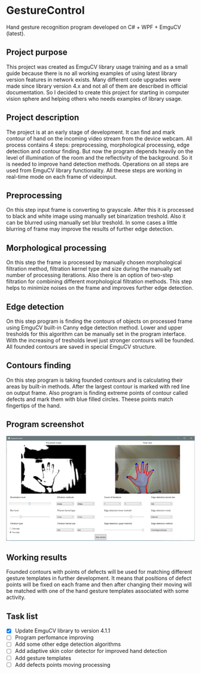 # GestureControl
Hand gesture recognition program developed on C# + WPF + EmguCV (latest).

## Project purpose
This project was created as EmguCV library usage training and as a small guide because there is no all working examples of using latest library version features in network exists.
Many different code upgrades were made since library version 4.x and not all of them are described in official documentation. So I decided to create this project for starting in computer vision sphere and helping others who needs examples of library usage.

## Project description
The project is at an early stage of development. It can find and mark contour of hand on the incoming video stream from the device webcam. All process contains 4 steps: preprocessing, morphological processing, edge detection and contour finding.
But now the program depends heavily on the level of illumination of the room and the reflectivity of the background. So it is needed to improve hand detection methods.
Operations on all steps are used from EmguCV library functionality. All theese steps are working in real-time mode on each frame of videoinput.

## Preprocessing
On this step input frame is converting to grayscale. After this it is processed to black and white image using manually set binarization treshold. Also it can be blurred using manually set blur treshold. In some cases a little blurring of frame may improve the results of further edge detection.

## Morphological processing
On this step the frame is processed by manually chosen morphological filtration method, filtration kernel type and size during the manually set number of processing iterations. Also there is an option of two-step filtration for combining different morphological filtration methods.
This step helps to minimize noises on the frame and improves further edge detection.

## Edge detection
On this step program is finding the contours of objects on processed frame using EmguCV built-in Canny edge detection method. Lower and upper tresholds for this algorithm can be manually set in the program interface. With the increasing of tresholds level just stronger contours will be founded.
All founded contours are saved in special EmguCV structure.

## Contours finding
On this step program is taking founded contours and is calculating their areas by built-in methods. After the largest contour is marked with red line on output frame. Also program is finding extreme points of contour called defects and mark them with blue filled circles. Theese points match fingertips of the hand.

## Program screenshot
![alt text](https://github.com/OverchenkoDev/GestureControl/blob/master/main_screen.jpg)

## Working results
Founded contours with points of defects will be used for matching different gesture templates in further development. It means that positions of defect points will be fixed on each frame and then after changing their moving will be matched with one of the hand gesture templates associated with some activity.

## Task list
- [x] Update EmguCV library to version 4.1.1
- [ ] Program perfomance improving
- [ ] Add some other edge detection algorithms
- [ ] Add adaptive skin color detector for improved hand detection
- [ ] Add gesture templates
- [ ] Add defects points moving processing
